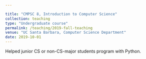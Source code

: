 ```yaml
---

title: "CMPSC 8, Introduction to Computer Science"
collection: teaching
type: "Undergraduate course"
permalink: /teaching/2019-fall-teaching
venue: "UC Santa Barbara, Computer Science Department"
date: 2019-10-01
---
```


Helped junior CS or non-CS-major students program with Python.

<!--
This is a description of a teaching experience. You can use markdown like any other post.

Heading 1
======

Heading 2
======

Heading 3
======
-->